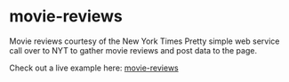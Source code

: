 # movie-reviews
Movie reviews courtesy of the New York Times
Pretty simple web service call over to NYT to gather movie reviews and post data to the page. 

Check out a live example here: 
<a href="http://eriklougee.github.io/movie-reviews/">movie-reviews</a>
